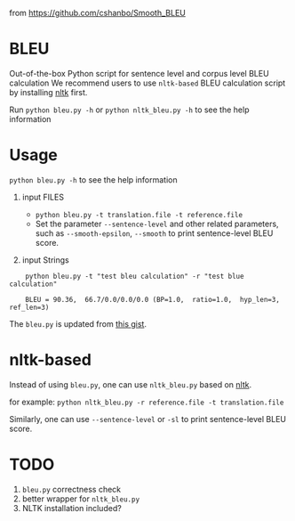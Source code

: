 from https://github.com/cshanbo/Smooth_BLEU

# BLEU

Out-of-the-box Python script for sentence level and corpus level BLEU calculation
We recommend users to use `nltk-based` BLEU calculation script by installing [nltk](http://www.nltk.org/) first.

Run `python bleu.py -h` or `python nltk_bleu.py -h` to see the help information

# Usage

`python bleu.py -h` to see the help information

1. input FILES
    * `python bleu.py -t translation.file -t reference.file`
    * Set the parameter `--sentence-level` and other related parameters, such as `--smooth-epsilon`, `--smooth` to print sentence-level BLEU score.

2. input Strings
```
    python bleu.py -t "test bleu calculation" -r "test blue calculation"
    
    BLEU = 90.36,  66.7/0.0/0.0/0.0 (BP=1.0,  ratio=1.0,  hyp_len=3,  ref_len=3)
```

The `bleu.py` is updated from [this gist](https://gist.github.com/alvations/838cb021712ad66e7768).

# nltk-based
Instead of using `bleu.py`, one can use `nltk_bleu.py` based on [nltk](http://www.nltk.org/).

for example:
    ```
    python nltk_bleu.py -r reference.file -t translation.file
    ```

Similarly, one can use `--sentence-level` or `-sl` to print sentence-level BLEU score.

# TODO
1. `bleu.py` correctness check
2. better wrapper for `nltk_bleu.py`
3. NLTK installation included? 

